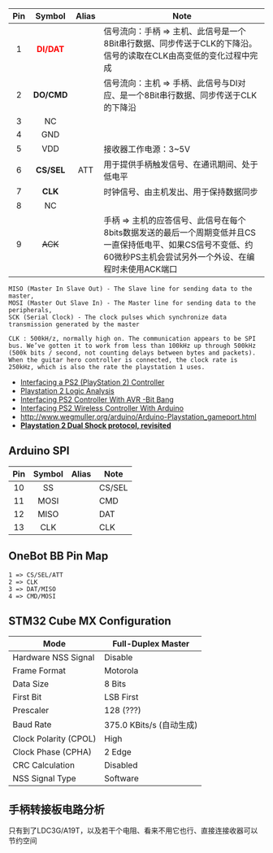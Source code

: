 | Pin | Symbol | Alias | Note |
| :---: | :---: | :---: | --- |
| 1 | <span style="color:red">**DI/DAT**</span> | | 信号流向：手柄 => 主机、此信号是一个8Bit串行数据、同步传送于CLK的下降沿。信号的读取在CLK由高变低的变化过程中完成 |
| 2 | **DO/CMD** | | 信号流向：主机 => 手柄、此信号与DI对应、是一个8Bit串行数据、同步传送于CLK的下降沿 |
| 3 | NC | |  |
| 4 | GND | |  |
| 5 | VDD | | 接收器工作电源：3~5V |
| 6 | **CS/SEL** | ATT | 用于提供手柄触发信号、在通讯期间、处于低电平 |
| 7 | **CLK** || 时钟信号、由主机发出、用于保持数据同步 |
| 8 | NC |  | |
| 9 | ~~ACK~~ | | 手柄 => 主机的应答信号、此信号在每个8bits数据发送的最后一个周期变低并且CS一直保持低电平、如果CS信号不变低、约60微秒PS主机会尝试另外一个外设、在编程时未使用ACK端口 |

```
MISO (Master In Slave Out) - The Slave line for sending data to the master,
MOSI (Master Out Slave In) - The Master line for sending data to the peripherals,
SCK (Serial Clock) - The clock pulses which synchronize data transmission generated by the master
```
```
CLK : 500kH/z, normally high on. The communication appears to be SPI bus. We’ve gotten it to work from less than 100kHz up through 500kHz (500k bits / second, not counting delays between bytes and packets). When the guitar hero controller is connected, the clock rate is 250kHz, which is also the rate the playstation 1 uses.
```

* [Interfacing a PS2 (PlayStation 2) Controller](http://store.curiousinventor.com/guides/PS2/)
* [Playstation 2 Logic Analysis](http://blog.nearfuturelaboratory.com/2008/06/19/playstation2-logic-analysis/)
* [Interfacing PS2 Controller With AVR -Bit Bang](https://www.instructables.com/id/Interfacing-PS2-controller-with-AVR-Bit-Bang/)
* [Interfacing PS2 Wireless Controller With Arduino](https://www.rhydolabz.com/wiki/?p=12663)
* http://www.wegmuller.org/arduino/Arduino-Playstation_gameport.html
* [**Playstation 2 Dual Shock protocol, revisited**](https://scanlime.org/2008/07/playstation-2-dual-shock-protocol-revisited/)

## Arduino SPI

| Pin | Symbol | Alias | Note |
| :---: | :---: | :---: | --- |
| 10 | SS | | CS/SEL |
| 11 | MOSI | | CMD |
| 12 | MISO | | DAT |
| 13 | CLK | | CLK |

## OneBot BB Pin Map
```
1 => CS/SEL/ATT
2 => CLK
3 => DAT/MISO
4 => CMD/MOSI
```

## STM32 Cube MX Configuration

| Mode                  | Full-Duplex Master       |
| --------------------- | ------------------------ |
| Hardware NSS Signal   | Disable                  |
| Frame Format          | Motorola                 |
| Data Size             | 8 Bits                   |
| First Bit             | LSB First                |
| Prescaler             | 128 (???)                |
| Baud Rate             | 375.0 KBits/s (自动生成) |
| Clock Polarity (CPOL) | High                     |
| Clock Phase (CPHA)    | 2 Edge                   |
| CRC Calculation       | Disabled                 |
| NSS Signal Type       | Software                 |

## 手柄转接板电路分析

只有到了LDC3G/A19T，以及若干个电阻、看来不用它也行、直接连接收器可以节约空间